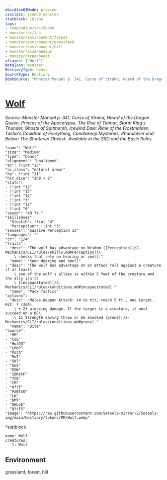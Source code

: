 ```yaml
---
obsidianUIMode: preview
cssclass: json5e-monster
statblock: inline
tags:
- compendium/src/5e/mm
- monster/cr/1-4
- monster/environment/forest
- monster/environment/grassland
- monster/environment/hill
- monster/size/medium
- monster/type/beast
aliases: ["Wolf"]
NoteIcon: monster
BestiaryType: beast
SourceType: Bestiary
BookSource: "Monster Manual p. 341, Curse of Strahd, Hoard of the Dragon Queen, Princes of the Apocalypse, The Rise of Tiamat, Storm King's Thunder, Ghosts of Saltmarsh, Icewind Dale: Rime of the Frostmaiden, Tasha's Cauldron of Everything, Candlekeep Mysteries, Phandelver and Below: The Shattered Obelisk. Available in the SRD and the Basic Rules."
---
```

# [Wolf](2-Mechanics/CLI/bestiary/beast/wolf.md)
*Source: Monster Manual p. 341, Curse of Strahd, Hoard of the Dragon Queen, Princes of the Apocalypse, The Rise of Tiamat, Storm King's Thunder, Ghosts of Saltmarsh, Icewind Dale: Rime of the Frostmaiden, Tasha's Cauldron of Everything, Candlekeep Mysteries, Phandelver and Below: The Shattered Obelisk. Available in the SRD and the Basic Rules.*  

```statblock
"name": "Wolf"
"size": "Medium"
"type": "beast"
"alignment": "Unaligned"
"ac": !!int "13"
"ac_class": "natural armor"
"hp": !!int "11"
"hit_dice": "2d8 + 2"
"stats":
- !!int "12"
- !!int "15"
- !!int "12"
- !!int "3"
- !!int "12"
- !!int "6"
"speed": "40 ft."
"skillsaves":
  "Stealth": !!int "4"
  "Perception": !!int "3"
"senses": "passive Perception 13"
"languages": ""
"cr": "1/4"
"traits":
- "desc": "The wolf has advantage on Wisdom ([Perception](/2-Mechanics/CLI/rules/skills.md#Perception))\
    \ checks that rely on hearing or smell."
  "name": "Keen Hearing and Smell"
- "desc": "The wolf has advantage on an attack roll against a creature if at least\
    \ one of the wolf's allies is within 5 feet of the creature and the ally isn't\
    \ [incapacitated](/2-Mechanics/CLI/rules/conditions.md#incapacitated)."
  "name": "Pack Tactics"
"actions":
- "desc": "Melee Weapon Attack: +4 to hit, reach 5 ft., one target. Hit: 7 (2d4\
    \ + 2) piercing damage. If the target is a creature, it must succeed on a DC\
    \ 11 Strength saving throw or be knocked [prone](/2-Mechanics/CLI/rules/conditions.md#prone)."
  "name": "Bite"
"source":
- "MM"
- "CoS"
- "HotDQ"
- "LMoP"
- "PotA"
- "RoT"
- "SKT"
- "GoS"
- "EGW"
- "IDRotF"
- "TCE"
- "CM"
- "HftT"
- "PaBTSO"
- "LK"
- "BMT"
- "GHLoE"
- "QftIS"
"image": "https://raw.githubusercontent.com/5etools-mirror-2/5etools-img/main/bestiary/tokens/MM/Wolf.webp"
```
^statblock

```encounter-table
name: Wolf
creatures:
 - 1: Wolf
```

## Environment

grassland, forest, hill